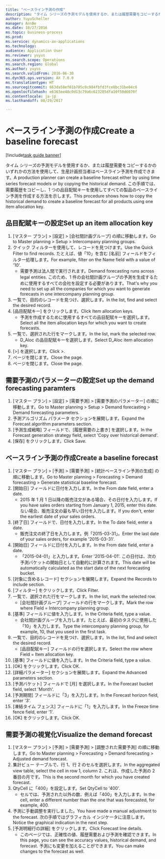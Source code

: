 ```yaml
--- 
title: "ベースライン予測の作成"
description: "タイム シリーズの予測モデルを使用するか、または履歴需要をコピーするかのいずれかの方法を使用して、生産計画担当者はベースライン予測を作成できます。"
author: YuyuScheller
manager: AnnBe
ms.date: 10/27/2016
ms.topic: business-process
ms.prod: 
ms.service: dynamics-ax-applications
ms.technology: 
audience: Application User
ms.reviewer: yuyus
ms.search.scope: Operations
ms.search.region: Global
ms.author: yuyus
ms.search.validFrom: 2016-06-30
ms.dyn365.ops.version: AX 7.0.0
ms.translationtype: HT
ms.sourcegitcommit: 663da58ef01b705c0c984fbfd3fce8bc31be04c6
ms.openlocfilehash: e6363ee48c0d13c79a6c623205dfa10f50d6070f
ms.contentlocale: ja-jp
ms.lasthandoff: 08/29/2017

---
```

# <a name="create-a-baseline-forecast"></a><span data-ttu-id="9a5dd-103">ベースライン予測の作成</span><span class="sxs-lookup"><span data-stu-id="9a5dd-103">Create a baseline forecast</span></span>

[!include[task guide banner](../../includes/task-guide-banner.md)]

<span data-ttu-id="9a5dd-104">タイム シリーズの予測モデルを使用するか、または履歴需要をコピーするかのいずれかの方法を使用して、生産計画担当者はベースライン予測を作成できます。</span><span class="sxs-lookup"><span data-stu-id="9a5dd-104">A production planner can create a baseline forecast either by using time series forecast models or by copying the historical demand.</span></span> <span data-ttu-id="9a5dd-105">この手順では、需要履歴をコピーし、1 つの品目配賦キーを使用してすべての製品のベースライン予測を作成する方法を示します。</span><span class="sxs-lookup"><span data-stu-id="9a5dd-105">This procedure shows how to copy the historical demand to create a baseline forecast for all products using one item allocation key.</span></span> 


## <a name="set-up-an-item-allocation-key"></a><span data-ttu-id="9a5dd-106">品目配賦キーの設定</span><span class="sxs-lookup"><span data-stu-id="9a5dd-106">Set up an item allocation key</span></span>
1. <span data-ttu-id="9a5dd-107">[マスター プラン] > [設定] > [会社間計画グループ] の順に移動します。</span><span class="sxs-lookup"><span data-stu-id="9a5dd-107">Go to Master planning > Setup > Intercompany planning groups.</span></span>
2. <span data-ttu-id="9a5dd-108">クイック フィルターを使用して、レコードを見つけます。</span><span class="sxs-lookup"><span data-stu-id="9a5dd-108">Use the Quick Filter to find records.</span></span> <span data-ttu-id="9a5dd-109">たとえば、値「10」を含む [名前] フィールドをフィルター処理します。</span><span class="sxs-lookup"><span data-stu-id="9a5dd-109">For example, filter on the Name field with a value of '10'.</span></span>
    * <span data-ttu-id="9a5dd-110">需要予測は法人間で実行されます。</span><span class="sxs-lookup"><span data-stu-id="9a5dd-110">Demand forecasting runs across legal entities.</span></span> <span data-ttu-id="9a5dd-111">このため、1 件の会社間計画グループの予測を生成するために使用するすべての会社を設定する必要があります。</span><span class="sxs-lookup"><span data-stu-id="9a5dd-111">That's why you need to set up all the companies for which you want to generate forecasts in one intercompany planning group.</span></span>  
3. <span data-ttu-id="9a5dd-112">一覧で、目的のレコードを見つけ、選択します。</span><span class="sxs-lookup"><span data-stu-id="9a5dd-112">In the list, find and select the desired record.</span></span>
4. <span data-ttu-id="9a5dd-113">[品目配賦キー] をクリックします。</span><span class="sxs-lookup"><span data-stu-id="9a5dd-113">Click Item allocation keys.</span></span>
    * <span data-ttu-id="9a5dd-114">予測を作成するために使用するすべての品目配賦キーを選択します。</span><span class="sxs-lookup"><span data-stu-id="9a5dd-114">Select all the item allocation keys for which you want to create forecasts.</span></span>  
5. <span data-ttu-id="9a5dd-115">一覧で、選択された行をマークします。</span><span class="sxs-lookup"><span data-stu-id="9a5dd-115">In the list, mark the selected row.</span></span>
    * <span data-ttu-id="9a5dd-116">D_Aloc の品目配賦キーを選択します。</span><span class="sxs-lookup"><span data-stu-id="9a5dd-116">Select D_Aloc item allocation key.</span></span>  
6. <span data-ttu-id="9a5dd-117">[>] を選択します。</span><span class="sxs-lookup"><span data-stu-id="9a5dd-117">Click >.</span></span>
7. <span data-ttu-id="9a5dd-118">ページを閉じます。</span><span class="sxs-lookup"><span data-stu-id="9a5dd-118">Close the page.</span></span>
8. <span data-ttu-id="9a5dd-119">ページを閉じます。</span><span class="sxs-lookup"><span data-stu-id="9a5dd-119">Close the page.</span></span>

## <a name="set-up-the-demand-forecasting-paramters"></a><span data-ttu-id="9a5dd-120">需要予測のパラメーターの設定</span><span class="sxs-lookup"><span data-stu-id="9a5dd-120">Set up the demand forecasting paramters</span></span>
1. <span data-ttu-id="9a5dd-121">[マスター プラン] > [設定] > [需要予測] > [需要予測のパラメーター] の順に移動します。</span><span class="sxs-lookup"><span data-stu-id="9a5dd-121">Go to Master planning > Setup > Demand forecasting > Demand forecasting parameters.</span></span>
2. <span data-ttu-id="9a5dd-122">予測アルゴリズム パラメータ セクションを展開します。</span><span class="sxs-lookup"><span data-stu-id="9a5dd-122">Expand the Forecast algorithm parameters section.</span></span>
3. <span data-ttu-id="9a5dd-123">[予測生成戦略] フィールドで、[履歴需要の上書き] を選択します。</span><span class="sxs-lookup"><span data-stu-id="9a5dd-123">In the Forecast generation strategy field, select 'Copy over historical demand'.</span></span>
4. <span data-ttu-id="9a5dd-124">[保存] をクリックします。</span><span class="sxs-lookup"><span data-stu-id="9a5dd-124">Click Save.</span></span>

## <a name="create-a-baseline-forecast"></a><span data-ttu-id="9a5dd-125">ベースライン予測の作成</span><span class="sxs-lookup"><span data-stu-id="9a5dd-125">Create a baseline forecast</span></span>
1. <span data-ttu-id="9a5dd-126">[マスター プラン] > [予測] > [需要予測] > [統計ベースライン予測の生成] の順に移動します。</span><span class="sxs-lookup"><span data-stu-id="9a5dd-126">Go to Master planning > Forecasting > Demand forecasting > Generate statistical baseline forecast.</span></span>
2. <span data-ttu-id="9a5dd-127">[開始日] フィールドに日付を入力します。</span><span class="sxs-lookup"><span data-stu-id="9a5dd-127">In the From date field, enter a date.</span></span>
    * <span data-ttu-id="9a5dd-128">2015 年 1 月 1 日以降の販売注文がある場合、その日付を入力します。</span><span class="sxs-lookup"><span data-stu-id="9a5dd-128">If you have sales orders starting from January 1, 2015, enter this date.</span></span> <span data-ttu-id="9a5dd-129">ない場合、販売注文の最も早い日付を入力します。</span><span class="sxs-lookup"><span data-stu-id="9a5dd-129">If you don't, enter the earliest date of your sales orders.</span></span>  
3. <span data-ttu-id="9a5dd-130">[終了日] フィールドで、日付を入力します。</span><span class="sxs-lookup"><span data-stu-id="9a5dd-130">In the To date field, enter a date.</span></span>
    * <span data-ttu-id="9a5dd-131">販売注文の終了日を入力します。例「2015-03-31」。</span><span class="sxs-lookup"><span data-stu-id="9a5dd-131">Enter the last date of your sales orders, for example '2015-03-31'.</span></span>  
4. <span data-ttu-id="9a5dd-132">[開始日] フィールドに日付を入力します。</span><span class="sxs-lookup"><span data-stu-id="9a5dd-132">In the From date field, enter a date.</span></span>
    * <span data-ttu-id="9a5dd-133">「2015-04-01」と入力します。</span><span class="sxs-lookup"><span data-stu-id="9a5dd-133">Enter '2015-04-01'.</span></span> <span data-ttu-id="9a5dd-134">この日付は、次の予測バケットの開始日として自動的に計算されます。</span><span class="sxs-lookup"><span data-stu-id="9a5dd-134">This date will be automatically calculated as the start date of the next forecasting bucket.</span></span>  
5. <span data-ttu-id="9a5dd-135">[対象に含めるレコード] セクションを展開します。</span><span class="sxs-lookup"><span data-stu-id="9a5dd-135">Expand the Records to include section.</span></span>
6. <span data-ttu-id="9a5dd-136">[フィルター] をクリックします。</span><span class="sxs-lookup"><span data-stu-id="9a5dd-136">Click Filter.</span></span>
7. <span data-ttu-id="9a5dd-137">一覧で、選択された行をマークします。</span><span class="sxs-lookup"><span data-stu-id="9a5dd-137">In the list, mark the selected row.</span></span>
    * <span data-ttu-id="9a5dd-138">[会社間計画グループ] フィールドの行をマークします。</span><span class="sxs-lookup"><span data-stu-id="9a5dd-138">Mark the row where Field = Intercompany planning group.</span></span>  
8. <span data-ttu-id="9a5dd-139">[基準] フィールドに値を入力します。</span><span class="sxs-lookup"><span data-stu-id="9a5dd-139">In the Criteria field, type a value.</span></span>
    * <span data-ttu-id="9a5dd-140">会社間計画グループを入力します。たとえば、最初のタスクに使用した「10」を入力します。</span><span class="sxs-lookup"><span data-stu-id="9a5dd-140">Type the intercompany planning group, for example, 10, that you used in the first task.</span></span>  
9. <span data-ttu-id="9a5dd-141">一覧で、目的のレコードを見つけ、選択します。</span><span class="sxs-lookup"><span data-stu-id="9a5dd-141">In the list, find and select the desired record.</span></span>
    * <span data-ttu-id="9a5dd-142">[品目配賦キー] フィールドの行を選択します。</span><span class="sxs-lookup"><span data-stu-id="9a5dd-142">Select the row where Field = Item allocation key.</span></span>  
10. <span data-ttu-id="9a5dd-143">[基準] フィールドに値を入力します。</span><span class="sxs-lookup"><span data-stu-id="9a5dd-143">In the Criteria field, type a value.</span></span>
11. <span data-ttu-id="9a5dd-144">[OK] をクリックします。</span><span class="sxs-lookup"><span data-stu-id="9a5dd-144">Click OK.</span></span>
12. <span data-ttu-id="9a5dd-145">[詳細パラメーター] セクションを展開します。</span><span class="sxs-lookup"><span data-stu-id="9a5dd-145">Expand the Advanced parameters section.</span></span>
13. <span data-ttu-id="9a5dd-146">[予測バケット] フィールドで [月] を選択します。</span><span class="sxs-lookup"><span data-stu-id="9a5dd-146">In the Forecast bucket field, select 'Month'.</span></span>
14. <span data-ttu-id="9a5dd-147">[予測期間] フィールドに「3」を入力します。</span><span class="sxs-lookup"><span data-stu-id="9a5dd-147">In the Forecast horizon field, enter '3'.</span></span>
15. <span data-ttu-id="9a5dd-148">[凍結タイム フェンス] フィールドに「1」を入力します。</span><span class="sxs-lookup"><span data-stu-id="9a5dd-148">In the Freeze time fence field, enter '1'.</span></span>
16. <span data-ttu-id="9a5dd-149">[OK] をクリックします。</span><span class="sxs-lookup"><span data-stu-id="9a5dd-149">Click OK.</span></span>

## <a name="visualize-the-demand-forecast"></a><span data-ttu-id="9a5dd-150">需要予測の視覚化</span><span class="sxs-lookup"><span data-stu-id="9a5dd-150">Visualize the demand forecast</span></span>
1. <span data-ttu-id="9a5dd-151">[マスター プラン] > [予測] > [需要予測] > [調整された需要予測] の順に移動します。</span><span class="sxs-lookup"><span data-stu-id="9a5dd-151">Go to Master planning > Forecasting > Demand forecasting > Adjusted demand forecast.</span></span>
2. <span data-ttu-id="9a5dd-152">集計ビュー テーブルで、行 1、行 2 のセルを選択します。</span><span class="sxs-lookup"><span data-stu-id="9a5dd-152">In the aggregated view table, select the cell in row 1, column 2.</span></span> <span data-ttu-id="9a5dd-153">これは、作成した予測の 2 番目の月です。</span><span class="sxs-lookup"><span data-stu-id="9a5dd-153">This is the second month for which you have created forecast.</span></span>
3. <span data-ttu-id="9a5dd-154">QtyCell に「400」を設定します。</span><span class="sxs-lookup"><span data-stu-id="9a5dd-154">Set QtyCell to '400'.</span></span>
    * <span data-ttu-id="9a5dd-155">セルでは、予測された以外の数、例えば「400」を入力します。</span><span class="sxs-lookup"><span data-stu-id="9a5dd-155">In the cell, enter a different number than the one that was forecasted, for example, 400.</span></span>  
4. <span data-ttu-id="9a5dd-156">予測に手動調整を実行しました。</span><span class="sxs-lookup"><span data-stu-id="9a5dd-156">You have made a manual adjustment to the forecast.</span></span> <span data-ttu-id="9a5dd-157">次の手順ではグラフィカル インジケータに注意します。</span><span class="sxs-lookup"><span data-stu-id="9a5dd-157">Notice the graphical indication in the next step.</span></span>
5. <span data-ttu-id="9a5dd-158">[予測明細行の詳細] をクリックします。</span><span class="sxs-lookup"><span data-stu-id="9a5dd-158">Click Forecast line details.</span></span>
    * <span data-ttu-id="9a5dd-159">このページでは、正確性の値、履歴需要および予測を確認できます。</span><span class="sxs-lookup"><span data-stu-id="9a5dd-159">In this page, you can see the accuracy values, historical demand, and forecast.</span></span> <span data-ttu-id="9a5dd-160">予測にも変更を加えることができます。</span><span class="sxs-lookup"><span data-stu-id="9a5dd-160">You can make changes to the forecast as well.</span></span>  


